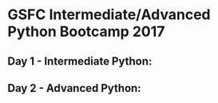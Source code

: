 # GSFC Intermediate/Advanced Python Bootcamp 2017

## Day 1 - Intermediate Python:

## Day 2 - Advanced Python:
